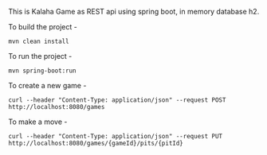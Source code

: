 This is Kalaha Game as REST api using spring boot, in memory database h2.

To build the project - 
```
mvn clean install
```

To run the project - 
```
mvn spring-boot:run
```

To create a new game -
```
curl --header "Content-Type: application/json" --request POST http://localhost:8080/games
```

To make a move -
```
curl --header "Content-Type: application/json" --request PUT http://localhost:8080/games/{gameId}/pits/{pitId}
```



